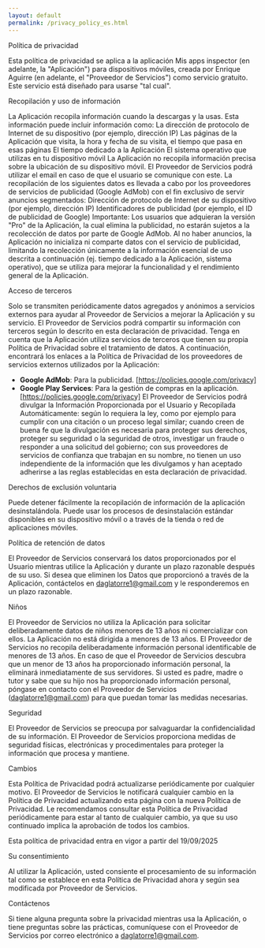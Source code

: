 ```yaml
---
layout: default
permalink: /privacy_policy_es.html 
---
```

Política de privacidad

Esta política de privacidad se aplica a la aplicación Mis apps inspector (en adelante, la "Aplicación") para dispositivos móviles, creada por Enrique Aguirre (en adelante, el "Proveedor de Servicios") como servicio gratuito. Este servicio está diseñado para usarse "tal cual".


Recopilación y uso de información

La Aplicación recopila información cuando la descargas y la usas. Esta información puede incluir información como:
La dirección de protocolo de Internet de su dispositivo (por ejemplo, dirección IP)
Las páginas de la Aplicación que visita, la hora y fecha de su visita, el tiempo que pasa en esas páginas
El tiempo dedicado a la Aplicación
El sistema operativo que utilizas en tu dispositivo móvil
La Aplicación no recopila información precisa sobre la ubicación de su dispositivo móvil.
El Proveedor de Servicios podrá utilizar el email en caso de que el usuario se comunique con este.
La recopilación de los siguientes datos es llevada a cabo por los proveedores de servicios de publicidad (Google AdMob) con el fin exclusivo de servir anuncios segmentados:
Dirección de protocolo de Internet de su dispositivo (por ejemplo, dirección IP)
Identificadores de publicidad (por ejemplo, el ID de publicidad de Google)
Importante: Los usuarios que adquieran la versión "Pro" de la Aplicación, la cual elimina la publicidad, no estarán sujetos a la recolección de datos por parte de Google AdMob. Al no haber anuncios, la Aplicación no inicializa ni comparte datos con el servicio de publicidad, limitando la recolección únicamente a la información esencial de uso descrita a continuación (ej. tiempo dedicado a la Aplicación, sistema operativo), que se utiliza para mejorar la funcionalidad y el rendimiento general de la Aplicación.


Acceso de terceros

Solo se transmiten periódicamente datos agregados y anónimos a servicios externos para ayudar al Proveedor de Servicios a mejorar la Aplicación y su servicio. El Proveedor de Servicios podrá compartir su información con terceros según lo descrito en esta declaración de privacidad.
Tenga en cuenta que la Aplicación utiliza servicios de terceros que tienen su propia Política de Privacidad sobre el tratamiento de datos. A continuación, encontrará los enlaces a la Política de Privacidad de los proveedores de servicios externos utilizados por la Aplicación:
* **Google AdMob**: Para la publicidad. [https://policies.google.com/privacy]
* **Google Play Services**: Para la gestión de compras en la aplicación. [https://policies.google.com/privacy]
El Proveedor de Servicios podrá divulgar la Información Proporcionada por el Usuario y Recopilada Automáticamente:
según lo requiera la ley, como por ejemplo para cumplir con una citación o un proceso legal similar;
cuando creen de buena fe que la divulgación es necesaria para proteger sus derechos, proteger su seguridad o la seguridad de otros, investigar un fraude o responder a una solicitud del gobierno;
con sus proveedores de servicios de confianza que trabajan en su nombre, no tienen un uso independiente de la información que les divulgamos y han aceptado adherirse a las reglas establecidas en esta declaración de privacidad.

Derechos de exclusión voluntaria

Puede detener fácilmente la recopilación de información de la aplicación desinstalándola. Puede usar los procesos de desinstalación estándar disponibles en su dispositivo móvil o a través de la tienda o red de aplicaciones móviles.


Política de retención de datos

El Proveedor de Servicios conservará los datos proporcionados por el Usuario mientras utilice la Aplicación y durante un plazo razonable después de su uso. Si desea que eliminen los Datos que proporcionó a través de la Aplicación, contáctelos en daglatorre1@gmail.com y le responderemos en un plazo razonable.


Niños

El Proveedor de Servicios no utiliza la Aplicación para solicitar deliberadamente datos de niños menores de 13 años ni comercializar con ellos.
La Aplicación no está dirigida a menores de 13 años. El Proveedor de Servicios no recopila deliberadamente información personal identificable de menores de 13 años. En caso de que el Proveedor de Servicios descubra que un menor de 13 años ha proporcionado información personal, la eliminará inmediatamente de sus servidores. Si usted es padre, madre o tutor y sabe que su hijo nos ha proporcionado información personal, póngase en contacto con el Proveedor de Servicios (daglatorre1@gmail.com) para que puedan tomar las medidas necesarias.


Seguridad

El Proveedor de Servicios se preocupa por salvaguardar la confidencialidad de su información. El Proveedor de Servicios proporciona medidas de seguridad físicas, electrónicas y procedimentales para proteger la información que procesa y mantiene.


Cambios

Esta Política de Privacidad podrá actualizarse periódicamente por cualquier motivo. El Proveedor de Servicios le notificará cualquier cambio en la Política de Privacidad actualizando esta página con la nueva Política de Privacidad. Le recomendamos consultar esta Política de Privacidad periódicamente para estar al tanto de cualquier cambio, ya que su uso continuado implica la aprobación de todos los cambios.


Esta política de privacidad entra en vigor a partir del 19/09/2025


Su consentimiento

Al utilizar la Aplicación, usted consiente el procesamiento de su información tal como se establece en esta Política de Privacidad ahora y según sea modificada por Proveedor de Servicios.


Contáctenos

Si tiene alguna pregunta sobre la privacidad mientras usa la Aplicación, o tiene preguntas sobre las prácticas, comuníquese con el Proveedor de Servicios por correo electrónico a daglatorre1@gmail.com.
